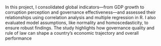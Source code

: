 In this project, I consolidated global indicators—from GDP growth to corruption perception and governance effectiveness—and assessed their relationships using correlation analysis and multiple regression in R. 
I also evaluated model assumptions, like normality and homoscedasticity, to ensure robust findings. 
The study highlights how governance quality and rule of law can shape a country’s economic trajectory and overall performance
